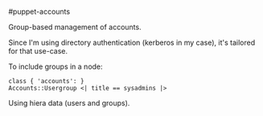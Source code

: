 #puppet-accounts

Group-based management of accounts.

Since I'm using directory authentication (kerberos in my case), it's tailored for that use-case.

To include groups in a node:

    class { 'accounts': }
    Accounts::Usergroup <| title == sysadmins |>

Using hiera data (users and groups).
